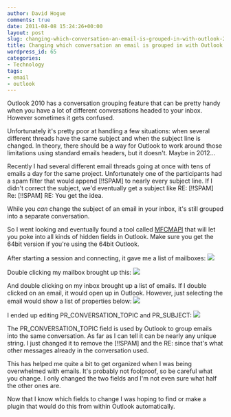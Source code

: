 ```yaml
---
author: David Hogue
comments: true
date: 2011-08-08 15:24:26+00:00
layout: post
slug: changing-which-conversation-an-email-is-grouped-in-with-outlook-2010
title: Changing which conversation an email is grouped in with Outlook 2010
wordpress_id: 65
categories:
- Technology
tags:
- email
- outlook
---
```


Outlook 2010 has a conversation grouping feature that can be pretty handy when you have a lot of different conversations headed to your inbox.  However sometimes it gets confused.

Unfortunately it's pretty poor at handling a few situations: when several different threads have the same subject and when the subject line is changed.  In theory, there should be a way for Outlook to work around those limitations using standard emails headers, but it doesn't.  Maybe in 2012...

Recently I had several different email threads going at once with tens of emails a day for the same project.  Unfortunately one of the participants had a spam filter that would append [!!SPAM] to nearly every subject line.  If I didn't correct the subject, we'd eventually get a subject like RE: [!!SPAM] Re: [!!SPAM] RE: You get the idea.

While you _can_ change the subject of an email in your inbox, it's still grouped into a separate conversation.

So I went looking and eventually found a tool called [MFCMAPI](http://mfcmapi.codeplex.com/) that will let you poke into all kinds of hidden fields in Outlook.  Make sure you get the 64bit version if you're using the 64bit Outlook.

After starting a session and connecting, it gave me a list of mailboxes:
[![](https://davidhogue.com/wp-uploads/2011/08/MFCMAPI-x64-Build-Mailbox-David-Hogue.png)](https://davidhogue.com/wp-uploads/2011/08/MFCMAPI-x64-Build-Mailbox-David-Hogue.png)

Double clicking my mailbox brought up this:
[![](https://davidhogue.com/wp-uploads/2011/08/Mailbox-David-Hogue-Inbox.png)](https://davidhogue.com/wp-uploads/2011/08/Mailbox-David-Hogue-Inbox.png)

And double clicking on my inbox brought up a list of emails.  If I double clicked on an email, it would open up in Outlook.  However, just selecting the email would show a list of properties below:
[![](https://davidhogue.com/wp-uploads/2011/08/Inbox-Display-Name-Not-Found.png)](https://davidhogue.com/wp-uploads/2011/08/Inbox-Display-Name-Not-Found.png)

I ended up editing PR_CONVERSATION_TOPIC and PR_SUBJECT:
[![](https://davidhogue.com/wp-uploads/2011/08/Property-Editor.png)](https://davidhogue.com/wp-uploads/2011/08/Property-Editor.png)

The PR_CONVERSATION_TOPIC field is used by Outlook to group emails into the same conversation.  As far as I can tell it can be nearly any unique string.  I just changed it to remove the [!!SPAM] and the RE: since that's what other messages already in the conversation used.

This has helped me quite a bit to get organized when I was being overwhelmed with emails.  It's probably not foolproof, so be careful what you change.  I only changed the two fields and I'm not even sure what half the other ones are.

Now that I know which fields to change I was hoping to find or make a plugin that would do this from within Outlook automatically.
